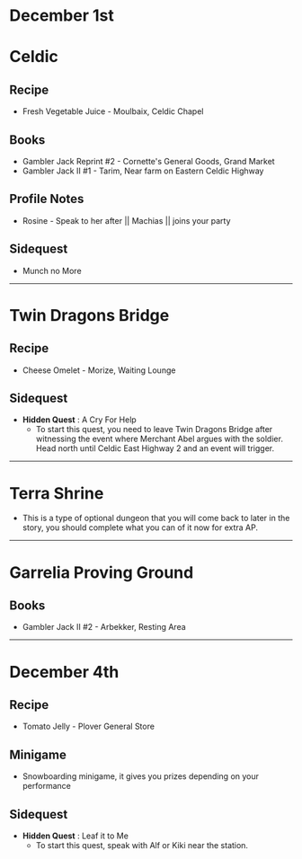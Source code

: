 # December 1st
# Celdic
## Recipe
- Fresh Vegetable Juice - Moulbaix, Celdic Chapel
## Books
- Gambler Jack Reprint #2 - Cornette's General Goods, Grand Market
- Gambler Jack II #1 - Tarim, Near farm on Eastern Celdic Highway
## Profile Notes
- Rosine - Speak to her after || Machias || joins your party
## Sidequest
- Munch no More
----------------------------------------------------------------------------------
# Twin Dragons Bridge
## Recipe
- Cheese Omelet - Morize, Waiting Lounge
## Sidequest
- **Hidden Quest** : A Cry For Help
  - To start this quest, you need to leave Twin Dragons Bridge after witnessing the event where Merchant Abel argues with the soldier. Head north until Celdic East Highway 2 and an event will trigger.
----------------------------------------------------------------------------------
# Terra Shrine
- This is a type of optional dungeon that you will come back to later in the story, you should complete what you can of it now for extra AP.
----------------------------------------------------------------------------------
# Garrelia Proving Ground
## Books
- Gambler Jack II #2 - Arbekker, Resting Area
----------------------------------------------------------------------------------
# December 4th
## Recipe
- Tomato Jelly - Plover General Store
## Minigame
- Snowboarding minigame, it gives you prizes depending on your performance
## Sidequest
- **Hidden Quest** : Leaf it to Me
  - To start this quest, speak with Alf or Kiki near the station.